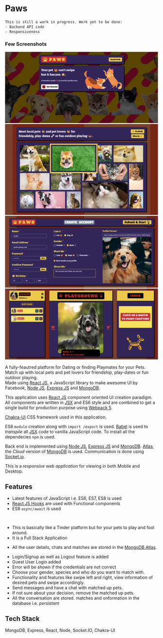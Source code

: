 # Paws

```
This is still a work in progress. Work yet to be done:
- Backend API code
- Responsiveness
```
### Few Screenshots

![Home](/screenshots/1.png "Home")
![Gallery](/screenshots/2.png "Gallery")
![Register](/screenshots/3.png "Register")
![Dashboard](/screenshots/4.png "Dashboard")

A fully-feautred platform for Dating or finding Playmates for your Pets.
Match up with local pets and pet lovers for friendship, play-dates or fun
outdoor playing. <br>
 Made using [React JS](https://reactjs.org/docs/getting-started.html), a JavaScript library to make awesome UI by Facebook, [Node JS](https://nodejs.org/en/docs), [Express JS](https://expressjs.com/en/api.html) and [MongoDB](https://docs.mongodb.com/).

This application uses [React JS](https://reactjs.org/docs/getting-started.html) component oriented UI creation paradigm. All components are written in [JSX](https://reactjs.org/docs/jsx-in-depth.html) and ES6 style and are
combined to get a single build for production purpose using [Webpack 5](https://webpack.js.org/concepts/).

[Chakra-UI](https://chakra-ui.com/guides/getting-started/cra-guide) CSS framework used in this application.

ES6 `module` creation along with `import /export` is used. [Babel](https://babeljs.io/docs/en/babel-preset-react) is used to _transpile_ all [JSX](https://reactjs.org/docs/jsx-in-depth.html) code to vanilla JavaScript code. To install all the dependecies `npm` is used.

Back end is implemented using [Node JS](https://nodejs.org/en/docs), [Express JS](https://expressjs.com/en/api.html) and [MongoDB](https://docs.mongodb.com/). [Atlas](https://www.mongodb.com/cloud/atlas), the _Cloud_ version of [MongoDB](https://docs.mongodb.com/) is used. Communication is done using [Socket.io](https://www.npmjs.com/package/socket.io).

This is a _responsive web application_ for viewing in both Mobile and Desktop.


## Features

- Latest features of JavaScript i.e. ES6, ES7, ES8 is used
- [React JS Hooks](https://reactjs.org/docs/hooks-intro.html) are used with Functional components
- ES8 `async/await` is used

<br/>

<ul>
 <li> This is basically like a Tinder platform but for your pets to play and fool around. </li>
 <li> It is a Full Stack Application </li>
</ul>

- All the user details, chats and matches are stored in the [MongoDB Atlas](https://www.mongodb.com/cloud/atlas).

<ul>
 <li>Login/Signup as well as Logout feature is added </li>
 <li>Guest User Login added</li>
 <li>Error will be shown if the credentials are not correct</li>

 <li> Choose your gender, species and who do you want to match with. </li>
 <li> Functionality and features like swipe left and right, view information of desired pets and swipe accordingly. </li>   
 <li> Send messages and have a chat with matched up pets. </li>
 <li> If not sure about your decision, remove the matched up pets. </li>
 <li> All the conversation are stored. matches and onformation in the database i.e. <i>persistant</i>
</ul>


## Tech Stack

MongoDB, Express, React, Node, Socket.IO, Chakra-UI